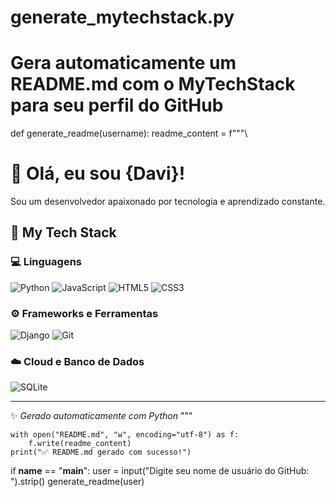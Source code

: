 # generate_mytechstack.py
# Gera automaticamente um README.md com o MyTechStack para seu perfil do GitHub

def generate_readme(username):
    readme_content = f"""\
# 👋 Olá, eu sou {Davi}!

Sou um desenvolvedor apaixonado por tecnologia e aprendizado constante.  

## 🧠 My Tech Stack

### 💻 Linguagens
![Python](https://img.shields.io/badge/Python-3776AB?style=for-the-badge&logo=python&logoColor=white)
![JavaScript](https://img.shields.io/badge/JavaScript-F7DF1E?style=for-the-badge&logo=javascript&logoColor=black)
![HTML5](https://img.shields.io/badge/HTML5-E34F26?style=for-the-badge&logo=html5&logoColor=white)
![CSS3](https://img.shields.io/badge/CSS3-1572B6?style=for-the-badge&logo=css3&logoColor=white)

### ⚙️ Frameworks e Ferramentas
![Django](https://img.shields.io/badge/Django-092E20?style=for-the-badge&logo=django&logoColor=white)
![Git](https://img.shields.io/badge/Git-F05033?style=for-the-badge&logo=git&logoColor=white)

### ☁️ Cloud e Banco de Dados
![SQLite](https://img.shields.io/badge/SQLite-07405E?style=for-the-badge&logo=sqlite&logoColor=white)

---

✨ _Gerado automaticamente com Python_
"""

    with open("README.md", "w", encoding="utf-8") as f:
        f.write(readme_content)
    print("✅ README.md gerado com sucesso!")


if __name__ == "__main__":
    user = input("Digite seu nome de usuário do GitHub: ").strip()
    generate_readme(user)
